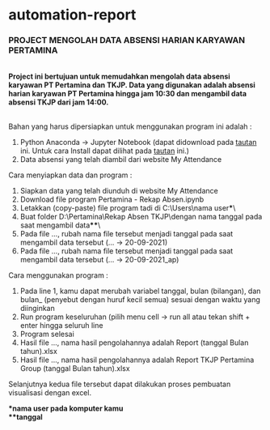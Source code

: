 # automation-report
<h3><b>PROJECT MENGOLAH DATA ABSENSI HARIAN KARYAWAN PERTAMINA</b></h3><br>
<b>Project ini bertujuan untuk memudahkan mengolah data absensi karyawan PT Pertamina dan TKJP. Data yang digunakan adalah absensi harian karyawan PT Pertamina hingga jam 10:30 dan mengambil data absensi TKJP dari jam 14:00.</b><br><br>

Bahan yang harus dipersiapkan untuk menggunakan program ini adalah :<br>
1. Python Anaconda -> Jupyter Notebook (dapat didownload pada <a href='https://www.anaconda.com/products/individual-d#windows'>tautan</a> ini. Untuk cara Install dapat dilihat pada <a href='https://ngodingdata.com/instalasi-anaconda-di-windows/'>tautan</a> ini.)
2. Data absensi yang telah diambil dari website My Attendance 

Cara menyiapkan data dan program :
1. Siapkan data yang telah diunduh di website My Attendance
2. Download file program Pertamina - Rekap Absen.ipynb
3. Letakkan (copy-paste) file program tadi di C:\Users\nama user<b>*</b>\
4. Buat folder D:\Pertamina\Rekap Absen TKJP\dengan nama tanggal pada saat mengambil data<b>**</b>\
5. Pada file ..., rubah nama file tersebut menjadi tanggal pada saat mengambil data tersebut (... -> 20-09-2021)
6. Pada file ..., rubah nama file tersebut menjadi tanggal pada saat mengambil data tersebut (... -> 20-09-2021_ap)

Cara menggunakan program :
1. Pada line 1, kamu dapat merubah variabel tanggal, bulan (bilangan), dan bulan_ (penyebut dengan huruf kecil semua) sesuai dengan waktu yang diinginkan
2. Run program keseluruhan (pilih menu cell -> run all atau tekan shift + enter hingga seluruh line 
3. Program selesai
4. Hasil file ..., nama hasil pengolahannya adalah Report (tanggal Bulan tahun).xlsx
5. Hasil file ..., nama hasil pengolahannya adalah Report TKJP Pertamina Group (tanggal Bulan tahun).xlsx

Selanjutnya kedua file tersebut dapat dilakukan proses pembuatan visualisasi dengan excel.

<b>*nama user pada komputer kamu<br>
**tanggal
  </br>
